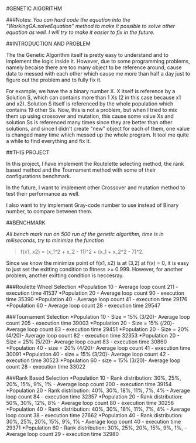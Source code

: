 #GENETIC AlGORITHM

###Notes:
_You can hard code the equation into the "WorkingGA.solveEquation" method to make it possible to solve other equation as well. 
I will try to make it easier to fix in the future._

##INTRODUCTION AND PROBLEM

The the Genetic Algorithm itself is pretty easy to understand and to implement the logic inside it. However, due to some programming problems, namely becaise there are too many object to be reference around, cause data to messed with each other which cause me more than half a day just to figure out the problem and to fully fix it.

For example, we have the a binary number X. X itself is reference by a Solution S, which can contains more than 1 Xs (2 in this case because x1 and x2). Solution S itself is referenced by the whole population which contains 19 other Ss. Now, this is not a problem, but when I tried to mix them up using crossover and mutation, this cause some value Xs and solution Ss is referenced many times since they are better than other solutions, and since I didn't create "new" object for each of them, one value is changed many time which messed up the whole program. It tool me quite a while to find everything and fix it.

##THIS PROJECT

In this project, I have implement the Routelette selecting method, the rank based method and the Tournament method with some of their configurations benchmark.

In the future, I want to implement other Crossover and mutation method to test their performance as well. 

I also want to try implement Gray-code number to use instead of Binary number, to compare between them.

##BENCHMARK

_All bench mark run on 500 run of the genetic algorithm, time is in miliseconds, try to minimize the function_
 > f(x1, x2) = (x_1^2 + x_2 - 11)^2 + (x_1 + x_2^2 - 7)^2.

Since we know the minimize point of f(x1, x2) is at (3,2) at f(x) = 0, it is easy to just set the exitting condition to fitness >= 0.999. However, for another problem, another exitting condition is neccesray.


###Roulette Wheel Selection
*Population 10 - Average loop count 211 - execution time 41537
*Population 20 - Average loop count 90 - execution time 35390
*Population 40 - Average loop count 41 - execution time 29176
*Population 60 - Average loop count 28 - execution time 29547


###Tournament Selection
*Population 10 - Size = 15% (3/20)- Average loop count 205 - execution time 39003
*Population 20 - Size = 15% (/20)- Average loop count 83 - execution time 29451
*Population 20 - Size = 20% (4/20)- Average loop count 82 - execution time 32353 
*Population 20 - Size = 25% (5/20)- Average loop count 83 - execution time 30860
*Population 40 - size = 20% (4/20)- Average loop count 41 - execution time 30091
*Population 40 - size = 15% (3/20)- Average loop count 42 - execution time 30523
*Population 60 - size = 15% (3/20)- Average loop count 28 - execution time 33022

###Rank Based Selection
*Population 10 - Rank distribution: 30%, 25%, 20%, 15%, 9%, 1% - Average loop count 200 - execution time 39154
*Population 20 - Rank distribution: 40%, 30%, 18%, 11%, 7%, 4% - Average loop count 84 - execution time 32357
*Population 20 - Rank distribution: 50%, 30%, 12%, 8% - Average loop count 80 - execution time 30256
*Population 40 - Rank distribution: 40%, 30%, 18%, 11%, 7%, 4% - Average loop count 38 - execution time 27662
*Population 40 - Rank distribution: 30%, 25%, 20%, 15%, 9%, 1% - Average loop count 40 - execution time 29371
*Population 60 - Rank distribution: 30%, 25%, 20%, 15%, 9%, 1%, - Average loop count 29 - execution time 32980
